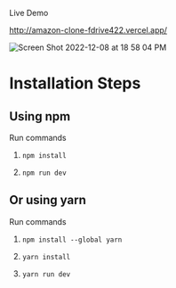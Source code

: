 Live Demo

http://amazon-clone-fdrive422.vercel.app/

![Screen Shot 2022-12-08 at 18 58 04 PM](https://user-images.githubusercontent.com/72363705/206614762-8bceb9bb-6b88-4b32-b882-9106ae399963.png)

# Installation Steps

## Using npm

Run commands

1. `npm install`

2. `npm run dev`

## Or using yarn

Run commands

1. `npm install --global yarn`

2. `yarn install`

3. `yarn run dev`


